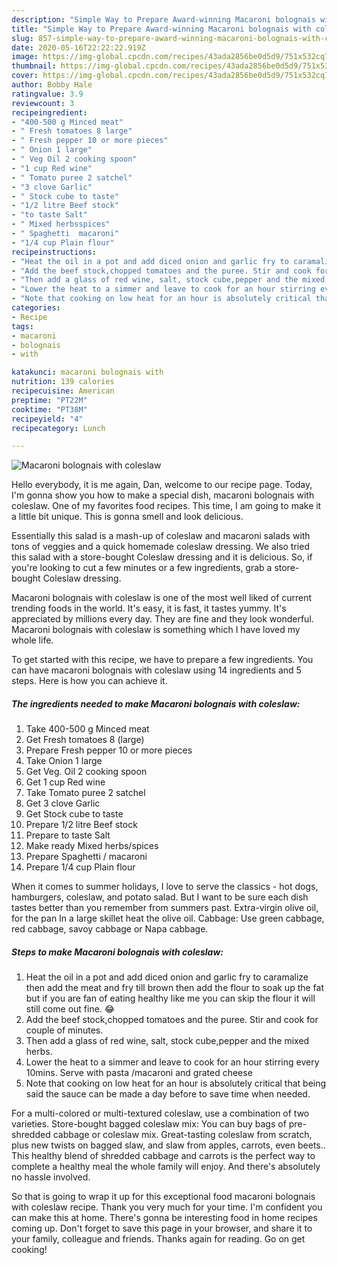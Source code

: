 ```yaml
---
description: "Simple Way to Prepare Award-winning Macaroni bolognais with coleslaw"
title: "Simple Way to Prepare Award-winning Macaroni bolognais with coleslaw"
slug: 857-simple-way-to-prepare-award-winning-macaroni-bolognais-with-coleslaw
date: 2020-05-16T22:22:22.919Z
image: https://img-global.cpcdn.com/recipes/43ada2856be0d5d9/751x532cq70/macaroni-bolognais-with-coleslaw-recipe-main-photo.jpg
thumbnail: https://img-global.cpcdn.com/recipes/43ada2856be0d5d9/751x532cq70/macaroni-bolognais-with-coleslaw-recipe-main-photo.jpg
cover: https://img-global.cpcdn.com/recipes/43ada2856be0d5d9/751x532cq70/macaroni-bolognais-with-coleslaw-recipe-main-photo.jpg
author: Bobby Hale
ratingvalue: 3.9
reviewcount: 3
recipeingredient:
- "400-500 g Minced meat"
- " Fresh tomatoes 8 large"
- " Fresh pepper 10 or more pieces"
- " Onion 1 large"
- " Veg Oil 2 cooking spoon"
- "1 cup Red wine"
- " Tomato puree 2 satchel"
- "3 clove Garlic"
- " Stock cube to taste"
- "1/2 litre Beef stock"
- "to taste Salt"
- " Mixed herbsspices"
- " Spaghetti  macaroni"
- "1/4 cup Plain flour"
recipeinstructions:
- "Heat the oil in a pot and add diced onion and garlic fry to caramalize then add the meat and fry till brown then add the flour to soak up the fat but if you are fan of eating healthy like me you can skip the flour it will still come out fine. 😂"
- "Add the beef stock,chopped tomatoes and the puree. Stir and cook for couple of minutes."
- "Then add a glass of red wine, salt, stock cube,pepper and the mixed herbs."
- "Lower the heat to a simmer and leave to cook for an hour stirring every 10mins. Serve with pasta /macaroni and grated cheese"
- "Note that cooking on low heat for an hour is absolutely critical that being said the sauce can be made a day before to save time when needed."
categories:
- Recipe
tags:
- macaroni
- bolognais
- with

katakunci: macaroni bolognais with 
nutrition: 139 calories
recipecuisine: American
preptime: "PT22M"
cooktime: "PT38M"
recipeyield: "4"
recipecategory: Lunch

---
```



![Macaroni bolognais with coleslaw](https://img-global.cpcdn.com/recipes/43ada2856be0d5d9/751x532cq70/macaroni-bolognais-with-coleslaw-recipe-main-photo.jpg)

Hello everybody, it is me again, Dan, welcome to our recipe page. Today, I'm gonna show you how to make a special dish, macaroni bolognais with coleslaw. One of my favorites food recipes. This time, I am going to make it a little bit unique. This is gonna smell and look delicious.

Essentially this salad is a mash-up of coleslaw and macaroni salads with tons of veggies and a quick homemade coleslaw dressing. We also tried this salad with a store-bought Coleslaw dressing and it is delicious. So, if you&#39;re looking to cut a few minutes or a few ingredients, grab a store-bought Coleslaw dressing.

Macaroni bolognais with coleslaw is one of the most well liked of current trending foods in the world. It's easy, it is fast, it tastes yummy. It's appreciated by millions every day. They are fine and they look wonderful. Macaroni bolognais with coleslaw is something which I have loved my whole life.


To get started with this recipe, we have to prepare a few ingredients. You can have macaroni bolognais with coleslaw using 14 ingredients and 5 steps. Here is how you can achieve it.

<!--inarticleads1-->

##### The ingredients needed to make Macaroni bolognais with coleslaw:

1. Take 400-500 g Minced meat
1. Get  Fresh tomatoes 8 (large)
1. Prepare  Fresh pepper 10 or more pieces
1. Take  Onion 1 large
1. Get  Veg. Oil 2 cooking spoon
1. Get 1 cup Red wine
1. Take  Tomato puree 2 satchel
1. Get 3 clove Garlic
1. Get  Stock cube to taste
1. Prepare 1/2 litre Beef stock
1. Prepare to taste Salt
1. Make ready  Mixed herbs/spices
1. Prepare  Spaghetti / macaroni
1. Prepare 1/4 cup Plain flour


When it comes to summer holidays, I love to serve the classics - hot dogs, hamburgers, coleslaw, and potato salad. But I want to be sure each dish tastes better than you remember from summers past. Extra-virgin olive oil, for the pan In a large skillet heat the olive oil. Cabbage: Use green cabbage, red cabbage, savoy cabbage or Napa cabbage. 

<!--inarticleads2-->

##### Steps to make Macaroni bolognais with coleslaw:

1. Heat the oil in a pot and add diced onion and garlic fry to caramalize then add the meat and fry till brown then add the flour to soak up the fat but if you are fan of eating healthy like me you can skip the flour it will still come out fine. 😂
1. Add the beef stock,chopped tomatoes and the puree. Stir and cook for couple of minutes.
1. Then add a glass of red wine, salt, stock cube,pepper and the mixed herbs.
1. Lower the heat to a simmer and leave to cook for an hour stirring every 10mins. Serve with pasta /macaroni and grated cheese
1. Note that cooking on low heat for an hour is absolutely critical that being said the sauce can be made a day before to save time when needed.


For a multi-colored or multi-textured coleslaw, use a combination of two varieties. Store-bought bagged coleslaw mix: You can buy bags of pre-shredded cabbage or coleslaw mix. Great-tasting coleslaw from scratch, plus new twists on bagged slaw, and slaw from apples, carrots, even beets.. This healthy blend of shredded cabbage and carrots is the perfect way to complete a healthy meal the whole family will enjoy. And there&#39;s absolutely no hassle involved. 

So that is going to wrap it up for this exceptional food macaroni bolognais with coleslaw recipe. Thank you very much for your time. I'm confident you can make this at home. There's gonna be interesting food in home recipes coming up. Don't forget to save this page in your browser, and share it to your family, colleague and friends. Thanks again for reading. Go on get cooking!

